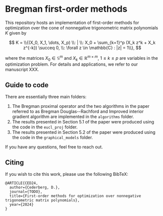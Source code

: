 # Bregman first-order methods
This repository hosts an implementation of first-order methods for optimization over the cone of nonnegative trigonometric matrix polynomials $K$ given by

$$
K = \\{(X_0, X_1, \dots, X_p) \\: | \\:  X_0 + \sum_{k=1}^p (X_k z^k + X_k z^{-k}) \succeq 0, \\: \forall z \in \mathbb{C} : |z| = 1\\},
$$

where the matrices $X_0 \in \mathbb{S}^m$ and $X_k \in \mathbb{R}^{m \times m}$, $1 \leq k \leq p$ are variables in the optimization problem. For details and applications,
we refer to our manuscript XXX.

## Guide to code
There are essentially three main folders:
1. The Bregman proximal operator and the two algorithms in the paper referred to as Bregman Douglas--Rachford and Improved interior gradient algorithm are implemented in the `algorithms` folder. 
2. The results presented in Section 5.1 of the paper were produced using the code in the  `eucl_proj` folder.
3. The results presented in Section 5.2 of the paper were produced using the code in the  `graphical_models` folder.

If you have any questions, feel free to reach out.

## Citing
If you wish to cite this work, please use the following BibTeX:

```
@ARTICLE{CED24,
  author={Cederberg, D.},
  journal={TODO}, 
  title={First-order methods for optimization over nonnegative trigonometric matrix polynomials}, 
  year={2024}
}
```
